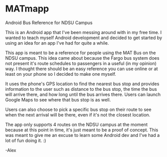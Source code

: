 # MATmapp
Android Bus Reference for NDSU Campus

This is an Android app that I've been messing around with in my free time.
I wanted to teach myself  Android development and decided to get started
by using an idea for an app I've had for quite a while.

This app is meant to be a reference for people using the MAT Bus on the 
NDSU campus. This idea came about because the Fargo bus system does not
present it's route schedules to passengers in a useful (in my opinion)
way. I thought there should be an easy reference you can use online or
at least on your phone so I decided to make one myself.

It uses the phone's GPS location to find the nearest bus stop
and provides information to the user such as distance to the bus stop, 
the time the bus will arrive there, and how long until the bus arrives there.
Users can launch Google Maps to see where that bus stop is as well.

Users can also choose to pick a specific bus stop on their route to see when
the next arrival will be there, even if it's not the closest location.

The app only supports 4 routes on the NDSU campus at the moment because at
this point in time, it's just meant to be a proof of concept. This was meant
to give me an excuse to learn some Android dev and I've had a lot of fun
doing it. :)


-Alex
